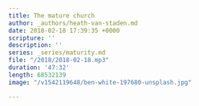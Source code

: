 ```yaml
---
title: The mature church
author: _authors/heath-van-staden.md
date: 2018-02-18 17:39:35 +0000
scripture: ''
description: ''
series: _series/maturity.md
file: "/2018/2018-02-18.mp3"
duration: '47:32'
length: 68532139
image: "/v1542119648/ben-white-197680-unsplash.jpg"

---
```

